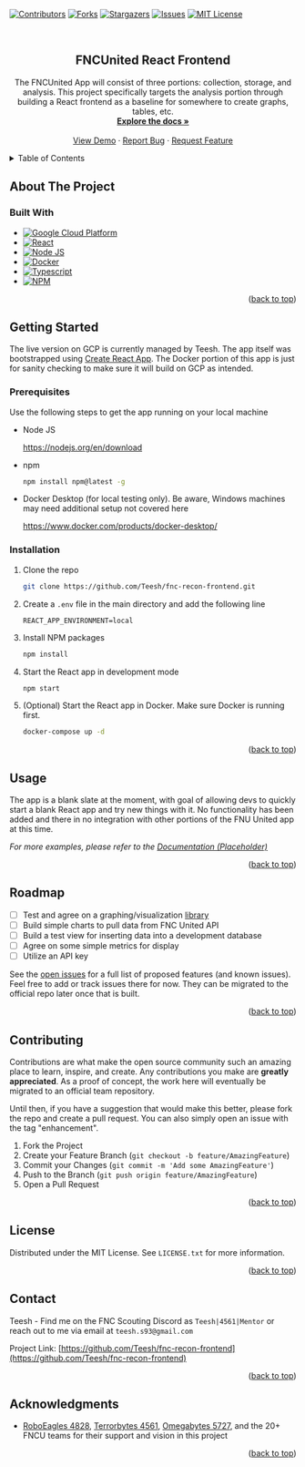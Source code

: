 <!-- Improved compatibility of back to top link: See: https://github.com/othneildrew/Best-README-Template/pull/73 -->
<a name="readme-top"></a>
<!--
*** Thanks for checking out the Best-README-Template. If you have a suggestion
*** that would make this better, please fork the repo and create a pull request
*** or simply open an issue with the tag "enhancement".
*** Don't forget to give the project a star!
*** Thanks again! Now go create something AMAZING! :D
-->



<!-- PROJECT SHIELDS -->
<!--
*** I'm using markdown "reference style" links for readability.
*** Reference links are enclosed in brackets [ ] instead of parentheses ( ).
*** See the bottom of this document for the declaration of the reference variables
*** for contributors-url, forks-url, etc. This is an optional, concise syntax you may use.
*** https://www.markdownguide.org/basic-syntax/#reference-style-links
-->
[![Contributors][contributors-shield]][contributors-url]
[![Forks][forks-shield]][forks-url]
[![Stargazers][stars-shield]][stars-url]
[![Issues][issues-shield]][issues-url]
[![MIT License][license-shield]][license-url]



<!-- PROJECT LOGO -->
<br />
<div align="center">

<h2 align="center">FNCUnited React Frontend</h2>

  <p align="center">
    The FNCUnited App will consist of three portions: collection, storage, and analysis. This project specifically targets the analysis portion through building a React frontend as a baseline for somewhere to create graphs, tables, etc.
    <br />
    <a href="https://github.com/Teesh/fnc-recon-frontend"><strong>Explore the docs »</strong></a>
    <br />
    <br />
    <a href="https://fnc-recon-frontend-avxirbvnfa-uc.a.run.app/">View Demo</a>
    ·
    <a href="https://github.com/Teesh/fnc-recon-frontend/issues">Report Bug</a>
    ·
    <a href="https://github.com/Teesh/fnc-recon-frontend/issues">Request Feature</a>
  </p>
</div>



<!-- TABLE OF CONTENTS -->
<details>
  <summary>Table of Contents</summary>
  <ol>
    <li>
      <a href="#about-the-project">About The Project</a>
      <ul>
        <li><a href="#built-with">Built With</a></li>
      </ul>
    </li>
    <li>
      <a href="#getting-started">Getting Started</a>
      <ul>
        <li><a href="#prerequisites">Prerequisites</a></li>
        <li><a href="#installation">Installation</a></li>
      </ul>
    </li>
    <li><a href="#usage">Usage</a></li>
    <li><a href="#roadmap">Roadmap</a></li>
    <li><a href="#contributing">Contributing</a></li>
    <li><a href="#license">License</a></li>
    <li><a href="#contact">Contact</a></li>
    <li><a href="#acknowledgments">Acknowledgments</a></li>
  </ol>
</details>



<!-- ABOUT THE PROJECT -->
## About The Project

### Built With

* [![Google Cloud Platform][GCP]][GCP-url]
* [![React][React]][React-url]
* [![Node JS][Node.js]][Node-url]
* [![Docker][Docker]][Docker-url]
* [![Typescript][Typescript]][Typescript-url]
* [![NPM][NPM]][NPM-url]

<p align="right">(<a href="#readme-top">back to top</a>)</p>



<!-- GETTING STARTED -->
## Getting Started

The live version on GCP is currently managed by Teesh. The app itself was bootstrapped using [Create React App](https://create-react-app.dev/). The Docker portion of this app is just for sanity checking to make sure it will build on GCP as intended.

### Prerequisites

Use the following steps to get the app running on your local machine
* Node JS

  https://nodejs.org/en/download

* npm
  ```sh
  npm install npm@latest -g
  ```
* Docker Desktop (for local testing only). Be aware, Windows machines may need additional setup not covered here

  https://www.docker.com/products/docker-desktop/

### Installation

1. Clone the repo
   ```sh
   git clone https://github.com/Teesh/fnc-recon-frontend.git
   ```
2. Create a `.env` file in the main directory and add the following line
   ```env
   REACT_APP_ENVIRONMENT=local
   ```
3. Install NPM packages
   ```sh
   npm install
   ```
4. Start the React app in development mode 
   ```sh
   npm start
   ```
5. (Optional) Start the React app in Docker. Make sure Docker is running first. 
   ```sh
   docker-compose up -d
   ```

<p align="right">(<a href="#readme-top">back to top</a>)</p>



<!-- USAGE EXAMPLES -->
## Usage

The app is a blank slate at the moment, with goal of allowing devs to quickly start a blank React app and try new things with it. No functionality has been added and there in no integration with other portions of the FNU United app at this time.

_For more examples, please refer to the [Documentation (Placeholder)](https://example.com)_

<p align="right">(<a href="#readme-top">back to top</a>)</p>



<!-- ROADMAP -->
## Roadmap

- [ ] Test and agree on a graphing/visualization [library](https://technostacks.com/blog/react-chart-libraries/)
- [ ] Build simple charts to pull data from FNC United API
- [ ] Build a test view for inserting data into a development database 
- [ ] Agree on some simple metrics for display
- [ ] Utilize an API key

See the [open issues](https://github.com/Teesh/fnc-recon-frontend/issues) for a full list of proposed features (and known issues). Feel free to add or track issues there for now. They can be migrated to the official repo later once that is built.

<p align="right">(<a href="#readme-top">back to top</a>)</p>



<!-- CONTRIBUTING -->
## Contributing

Contributions are what make the open source community such an amazing place to learn, inspire, and create. Any contributions you make are **greatly appreciated**. As a proof of concept, the work here will eventually be migrated to an official team repository.

Until then, if you have a suggestion that would make this better, please fork the repo and create a pull request. You can also simply open an issue with the tag "enhancement".

1. Fork the Project
2. Create your Feature Branch (`git checkout -b feature/AmazingFeature`)
3. Commit your Changes (`git commit -m 'Add some AmazingFeature'`)
4. Push to the Branch (`git push origin feature/AmazingFeature`)
5. Open a Pull Request

<p align="right">(<a href="#readme-top">back to top</a>)</p>



<!-- LICENSE -->
## License

Distributed under the MIT License. See `LICENSE.txt` for more information.

<p align="right">(<a href="#readme-top">back to top</a>)</p>



<!-- CONTACT -->
## Contact

Teesh - Find me on the FNC Scouting Discord as `Teesh|4561|Mentor` or reach out to me via email at `teesh.s93@gmail.com` 

Project Link: [https://github.com/Teesh/fnc-recon-frontend](https://github.com/Teesh/fnc-recon-frontend)

<p align="right">(<a href="#readme-top">back to top</a>)</p>



<!-- ACKNOWLEDGMENTS -->
## Acknowledgments

* [RoboEagles 4828](https://www.roboeagles.org), [Terrorbytes 4561](https://www.terrorbytes.org), [Omegabytes 5727](https://sites.google.com/view/omegabytesprojects/home), and the 20+ FNCU teams for their support and vision in this project

<p align="right">(<a href="#readme-top">back to top</a>)</p>



<!-- MARKDOWN LINKS & IMAGES -->
<!-- https://www.markdownguide.org/basic-syntax/#reference-style-links -->
[contributors-shield]: https://img.shields.io/github/contributors/Teesh/fnc-recon-frontend.svg?style=for-the-badge
[contributors-url]: https://github.com/Teesh/fnc-recon-frontend/graphs/contributors
[forks-shield]: https://img.shields.io/github/forks/Teesh/fnc-recon-frontend.svg?style=for-the-badge
[forks-url]: https://github.com/Teesh/fnc-recon-frontend/network/members
[stars-shield]: https://img.shields.io/github/stars/Teesh/fnc-recon-frontend.svg?style=for-the-badge
[stars-url]: https://github.com/Teesh/fnc-recon-frontend/stargazers
[issues-shield]: https://img.shields.io/github/issues/Teesh/fnc-recon-frontend.svg?style=for-the-badge
[issues-url]: https://github.com/Teesh/fnc-recon-frontend/issues
[license-shield]: https://img.shields.io/github/license/Teesh/fnc-recon-frontend.svg?style=for-the-badge
[license-url]: https://github.com/Teesh/fnc-recon-frontend/blob/master/LICENSE.txt
[linkedin-shield]: https://img.shields.io/badge/-LinkedIn-black.svg?style=for-the-badge&logo=linkedin&colorB=555
[linkedin-url]: https://linkedin.com/in/teeshshahi
[product-screenshot]: images/screenshot.png
[GCP]: https://img.shields.io/badge/Google_Cloud-0F9D58?style=for-the-badge&logo=google-cloud&logoColor=F4B400
[GCP-url]: https://cloud.google.com/
[React]: https://img.shields.io/badge/React-20232A?style=for-the-badge&logo=react&logoColor=61DAFB
[React-url]: https://react.dev/
[Node.js]: https://img.shields.io/badge/Node.js-35495E?style=for-the-badge&logo=nodedotjs&logoColor=4FC08D
[Node-url]: https://nodejs.org/
[Docker]: https://img.shields.io/badge/Docker-4A4A55?style=for-the-badge&logo=docker&logoColor=4285F4
[Docker-url]: https://docker.com/
[Typescript]: https://img.shields.io/badge/Typescript-4285F4?style=for-the-badge&logo=typescript&logoColor=white
[Typescript-url]: https://typescriptlang.org
[NPM]: https://img.shields.io/badge/NPM-CC3534?style=for-the-badge&logo=npm&logoColor=white
[NPM-url]: https://npmjs.com
